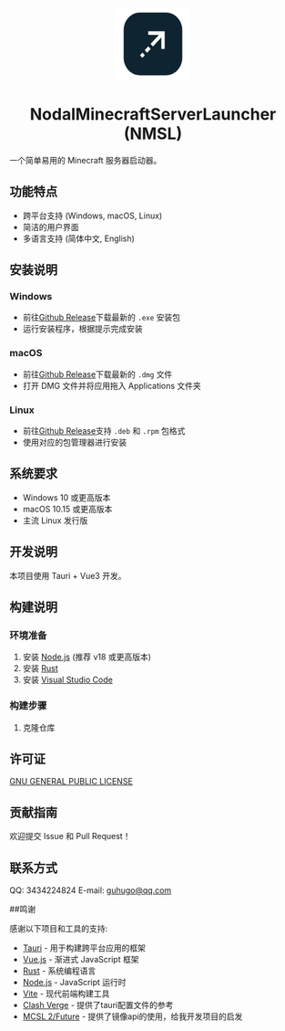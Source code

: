 <div align="center">
  <img src="./src-tauri/icons/icon.png" alt="NMSL Logo" width="128" height="128">
  
  # NodalMinecraftServerLauncher (NMSL)
</div>

一个简单易用的 Minecraft 服务器启动器。

## 功能特点

- 跨平台支持 (Windows, macOS, Linux)
- 简洁的用户界面
- 多语言支持 (简体中文, English)

## 安装说明

### Windows
- 前往[Github Release](https://github.com/HugoQwQ/NodalMinecraftServerLauncher/releases)下载最新的 `.exe` 安装包
- 运行安装程序，根据提示完成安装

### macOS 
- 前往[Github Release](https://github.com/HugoQwQ/NodalMinecraftServerLauncher/releases)下载最新的 `.dmg` 文件
- 打开 DMG 文件并将应用拖入 Applications 文件夹

### Linux
- 前往[Github Release](https://github.com/HugoQwQ/NodalMinecraftServerLauncher/releases)支持 `.deb` 和 `.rpm` 包格式
- 使用对应的包管理器进行安装

## 系统要求

- Windows 10 或更高版本
- macOS 10.15 或更高版本
- 主流 Linux 发行版

## 开发说明

本项目使用 Tauri + Vue3 开发。

## 构建说明

### 环境准备

1. 安装 [Node.js](https://nodejs.org/) (推荐 v18 或更高版本)
2. 安装 [Rust](https://www.rust-lang.org/tools/install)
3. 安装 [Visual Studio Code](https://code.visualstudio.com)

### 构建步骤

1. 克隆仓库


## 许可证
[GNU GENERAL PUBLIC LICENSE](LICENSE)

## 贡献指南

欢迎提交 Issue 和 Pull Request！

## 联系方式
QQ: 3434224824
E-mail: guhugo@qq.com

##鸣谢

感谢以下项目和工具的支持:

- [Tauri](https://tauri.app/) - 用于构建跨平台应用的框架
- [Vue.js](https://vuejs.org/) - 渐进式 JavaScript 框架
- [Rust](https://www.rust-lang.org/) - 系统编程语言
- [Node.js](https://nodejs.org/) - JavaScript 运行时
- [Vite](https://vitejs.dev/) - 现代前端构建工具
- [Clash Verge](https://www.clashverge.dev/) - 提供了tauri配置文件的参考
- [MCSL 2/Future](https://mcsl.com.cn/) - 提供了镜像api的使用，给我开发项目的启发